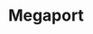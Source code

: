 ---
blog: https://megaport.com/blog
codehost: https://github.com/https://github.com/megaport
facebook: https://facebook.com/megaportnetworks
googleplus: https://plus.google.com/b/109947527924402972009/109947527924402972009
linkedin: https://linkedin.com/company/megaport
logohandle: megaport
sort: megaport
title: Megaport
twitter: https://x.com/megaportnetwork
website: https://www.megaport.com/
youtube: https://youtube.com/channel/UCdVx98wdrhcTCIuw8UE5hIA
---